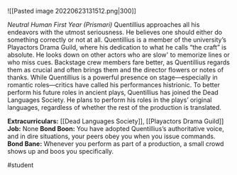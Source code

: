 ![[Pasted image 20220623131512.png|300]]

*Neutral Human First Year (Prismari)*
Quentillius approaches all his endeavors with the utmost seriousness. He believes one should either do something correctly or not at all. Quentillius is a member of the university’s Playactors Drama Guild, where his dedication to what he calls “the craft” is absolute. He looks down on other actors who are slow' to memorize lines or who miss cues. Backstage crew members fare better, as Quentillius regards them as crucial and often brings them and the director flowers or notes of thanks. While Quentillius is a powerful presence on stage—especially in romantic roles—critics have called his performances histrionic. To better perform his future roles in ancient plays, Quentillius has joined the Dead Languages Society. He plans to perform his roles in the plays’ original languages, regardless of whether the rest of the production is translated.

**Extracurriculars:** [[Dead Languages Society]], [[Playactors Drama Guild]]
**Job:** None
**Bond Boon:** You have adopted Quentillius’s authoritative voice, and in dire situations, your peers obey you when you issue commands. 
**Bond Bane:** Whenever you perform as part of a production, a small crowd shows up and boos you specifically.

#student